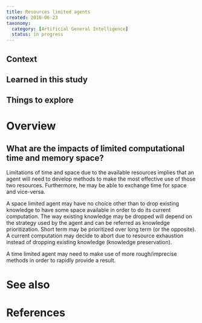 ```yaml
---
title: Resources limited agents
created: 2016-06-23
taxonomy:
  category: [Artificial General Intelligence]
  status: in progress
---
```


## Context

## Learned in this study

## Things to explore

# Overview

## What are the impacts of limited computational time and memory space?

Limitations of time and space due to the available resources implies that an agent will need to develop methods to make the most effective use of those two resources. Furthermore, he may be able to exchange time for space and vice-versa.

A space limited agent may have no choice other than to drop existing knowledge to have some space available in order to do its current computation. The way existing knowledge may be dropped will depend on the strategy used by the agent and can be referred as knowledge prioritization. Short term may be prioritized over long term (or the opposite). A current computation may decide to abort due to resource exhaustion instead of dropping existing knowledge (knowledge preservation).

A time limited agent may need to make use of more rough/imprecise methods in order to rapidly provide a result.

# See also

# References
